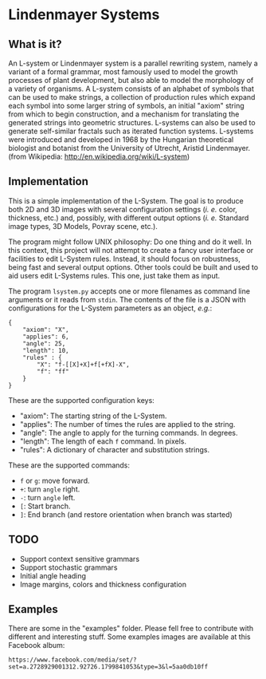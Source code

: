 Lindenmayer Systems
===================

What is it?
-----------

An L-system or Lindenmayer system is a parallel rewriting system,
namely a variant of a formal grammar, most famously used to model the
growth processes of plant development, but also able to model the
morphology of a variety of organisms. A L-system consists of an
alphabet of symbols that can be used to make strings, a collection of
production rules which expand each symbol into some larger string of
symbols, an initial "axiom" string from which to begin construction,
and a mechanism for translating the generated strings into geometric
structures. L-systems can also be used to generate self-similar fractals
such as iterated function systems. L-systems were introduced and
developed in 1968 by the Hungarian theoretical biologist and botanist
from the University of Utrecht, Aristid Lindenmayer. (from Wikipedia:
http://en.wikipedia.org/wiki/L-system)

Implementation
--------------

This is a simple implementation of the L-System. The goal is to produce
both 2D and 3D images with several configuration settings (_i. e._
color, thickness, etc.) and, possibly, with different output options
(_i. e._ Standard image types, 3D Models, Povray scene, etc.).

The program might follow UNIX philosophy: Do one thing and do it well.
In this context, this project will not attempt to create a fancy user
interface or facilities to edit L-System rules. Instead, it should focus
on robustness, being fast and several output options. Other tools could
be built and used to aid users edit L-Systems rules. This one, just take
them as input.

The program `lsystem.py` accepts one or more filenames as command line
arguments or it reads from `stdin`. The contents of the file is a JSON
with configurations for the L-System parameters as an object, _e.g._:

    {
        "axiom": "X",
        "applies": 6,
        "angle": 25,
        "length": 10,
        "rules" : {
            "X": "f-[[X]+X]+f[+fX]-X",
            "f": "ff"
        }
    }

These are the supported configuration keys:

  * "axiom": The starting string of the L-System.
  * "applies": The number of times the rules are applied to the string.
  * "angle": The angle to apply for the turning commands. In degrees.
  * "length": The length of each `f` command. In pixels.
  * "rules": A dictionary of character and substitution strings.

These are the supported commands:

  * `f` or `g`: move forward.
  * `+`: turn `angle` right.
  * `-`: turn `angle` left.
  * `[`: Start branch.
  * `]`: End branch (and restore orientation when branch was started)

TODO
----

  * Support context sensitive grammars
  * Support stochastic grammars
  * Initial angle heading
  * Image margins, colors and thickness configuration

Examples
--------

There are some in the "examples" folder. Please fell free to contribute with
different and interesting stuff. Some examples images are available at this
Facebook album:

    https://www.facebook.com/media/set/?set=a.2728929001312.92726.1799841053&type=3&l=5aa0db10ff


